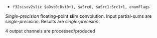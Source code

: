 * `f32sisov2slic $aDst0:Dst0+1, $aSrc0, $aSrc1:Src1+1, enumFlags`

*Single-precision* floating-point **sli**m **c**onvolution. Input
partial-sums are *single-precision*. Results are *single-precision*.

4 output channels are processed/produced
